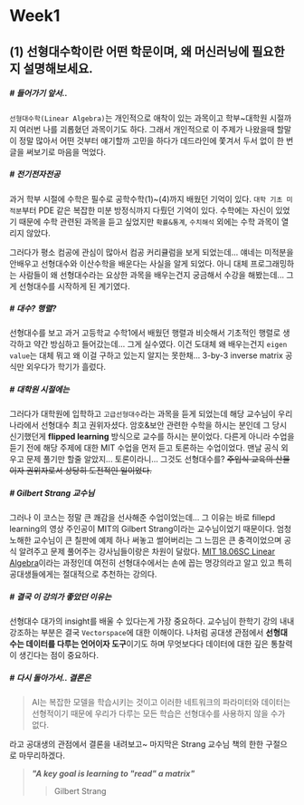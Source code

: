 # Week1
## (1) 선형대수학이란 어떤 학문이며, 왜 머신러닝에 필요한지 설명해보세요.

##### # 들어가기 앞서..
`선형대수학(Linear Algebra)`는 개인적으로 애착이 있는 과목이고 학부~대학원 시절까지 여러번 나를 괴롭혔던 과목이기도 하다. 그래서 개인적으로 이 주제가 나왔을때 할말이 정말 많아서 어떤 것부터 얘기할까 고민을 하다가 데드라인에 쫓겨서 두서 없이 한 번 글을 써보기로 마음을 먹었다.


##### # 전기전자전공
과거 학부 시절에 수학은 필수로 공학수학(1)~(4)까지 배웠던 기억이 있다. `대학 기초 미적분`부터 PDE 같은 복잡한 미분 방정식까지 다뤘던 기억이 있다. 수학에는 자신이 있었기 때문에 수학 관련된 과목을 듣고 싶었지만 `확률&통계`, `수치해석` 외에는 수학 과목이 열리지 않았다.

그러다가 평소 컴공에 관심이 많아서 컴공 커리큘럼을 보게 되었는데... 얘네는 미적분을 안배우고 선형대수와 이산수학을 배운다는 사실을 알게 되었다. 아니 대체 프로그래밍하는 사람들이 왜 선형대수라는 요상한 과목을 배우는건지 궁금해서 수강을 해봤는데... 그게 선형대수를 시작하게 된 계기였다.

##### # 대수? 행렬?
선형대수를 보고 과거 고등학교 수학1에서 배웠던 행렬과 비슷해서 기초적인 행렬로 생각하고 약간 방심하고 들어갔는데... 그게 실수였다. 이건 도대체 왜 배우는건지 `eigen value`는 대체 뭐고 왜 이걸 구하고 있는지 알지는 못한채... 3-by-3 inverse matrix 공식만 외우다가 학기가 흘렀다.

##### # 대학원 시절에는
그러다가 대학원에 입학하고 `고급선형대수`라는 과목을 듣게 되었는데 해당 교수님이 우리 나라에서 선형대수 최고 권위자셨다. 암호&보안 관련한 수학을 하시는 분인데 그 당시 신기했던게 **flipped learning** 방식으로 교수를 하시는 분이었다. 다른게 아니라 수업을 듣기 전에 해당 주제에 대한 MIT 수업을 먼저 듣고 토론하는 수업이었다. 맨날 공식 외우고 문제 풀기만 할줄 알았지... 토론이라니... 그것도 선형대수를? ~~주입식 교육의 산물이자 권위자로서 상당히 도전적인 일이었다.~~ 

##### # Gilbert Strang 교수님
그러나 이 코스는 정말 큰 쾌감을 선사해준 수업이었는데... 그 이유는 바로 fillepd learning의 영상 주인공이 MIT의 Gilbert Strang이라는 교수님이었기 때문이다. 엄청 노해한 교수님이 큰 칠판에 예제 하나 써놓고 썰어버리는 그 느낌은 큰 충격이었으며 공식 알려주고 문제 풀어주는 강사님들이랑은 차원이 달랐다. [MIT 18.06SC Linear Algebra](https://youtu.be/7UJ4CFRGd-U?si=As1jaSOKII3WPEjK)이라는 과정인데 여전히 선형대수에서는 손에 꼽는 명강의라고 알고 있고 특히 공대생들에게는 절대적으로 추천하는 강의다.

##### # 결국 이 강의가 좋았던 이유는
선형대수 대가의 insight를 배울 수 있다는게 가장 중요하다. 교수님이 한학기 강의 내내 강조하는 부분은 결국 `Vectorspace`에 대한 이해이다. 나처럼 공대생 관점에서 **선형대수는 데이터를 다루는 언어이자 도구**이기도 하며 무엇보다다 데이터에 대한 깊은 통찰력이 생긴다는 점이 중요하다.


##### # 다시 돌아가서.. 결론은
>AI는 복잡한 모델을 학습시키는 것이고 이러한 네트워크의 파라미터와 데이터는 선형적이기 때문에 우리가 다루는 모든 학습은 선형대수를 사용하지 않을 수가 없다.  

라고 공대생의 관점에서 결론을 내려보고~ 마지막은 Strang 교수님 책의 한한 구절으로 마무리하겠다.

>_**"A key goal is learning to "read" a matrix"**_
>> Gilbert Strang

